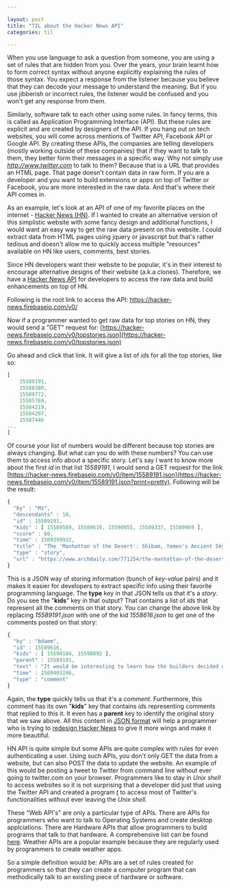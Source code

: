```yaml
---

layout: post
title: "TIL about the Hacker News API"
categories: til

---
```


When you use language to ask a question from someone, you are using a set of rules that are hidden from you. Over the years, your brain learnt how to form correct syntax without anyone explicitly explaining the rules of those syntax. You expect a response from the listener because you believe that they can decode your message to understand the meaning. But if you use jibberish or incorrect rules, the listener would be confused and you won't get any response from them. 

Similarly, software talk to each other using some rules. In fancy terms, this is called as Application Programming Interface (API). But these rules are explicit and are created by designers of the API. If you hang out on tech websites, you will come across mentions of Twitter API, Facebook API or Google API. By creating these APIs, the companies are telling developers (mostly working outside of these companies) that if they want to talk to them, they better form their messages in a specific way. Why not simply use *http://www.twitter.com* to talk to them? Because that is a URL that provides an HTML page. That page doesn't contain data in raw form. If you are a developer and you want to build extensions or apps on top of Twitter or Facebook, you are more interested in the raw data. And that's where their API comes in. 

As an example, let's look at an API of one of my favorite places on the internet - [Hacker News (HN)](https://news.ycombinator.com/). If I wanted to create an alternative version of this simplistic website with some fancy design and additional functions, I would want an easy way to get the raw data present on this website. I could extract data from HTML pages using jquery or javascript but that's rather tedious and doesn't allow me to quickly access multiple "resources" available on HN like users, comments, best stories. 

Since HN developers want their website to be popular, it's in their interest to encourage alternative designs of their website (a.k.a clones). Therefore, we have a [Hacker News API](https://github.com/HackerNews/API) for developers to access the raw data and build enhancements on top of HN. 

Following is the root link to access the API: https://hacker-news.firebaseio.com/v0/

Now if a programmer wanted to get raw data for top stories on HN, they would send a "GET" request for: [https://hacker-news.firebaseio.com/v0/topstories.json](https://hacker-news.firebaseio.com/v0/topstories.json)

Go ahead and click that link. It will give a list of *id*s for all the top stories, like so: 

```javascript
[
    15589191,
    15588380,
    15589772,
    15585769,
    15584219,
    15584207,
    15587446
...
]
```

Of course your list of numbers would be different because top stories are always changing. But what can you do with these numbers? You can use them to access info about a specific story. Let's say I want to know more about the first *id* in that list *15589191*, I would send a GET request for the link [https://hacker-news.firebaseio.com/v0/item/15589191.json](https://hacker-news.firebaseio.com/v0/item/15589191.json?print=pretty). Following will be the result:

```javascript
{
  "by" : "Mz",
  "descendants" : 10,
  "id" : 15589191,
  "kids" : [ 15589589, 15589616, 15590055, 15589337, 15589969 ],
  "score" : 80,
  "time" : 1509399932,
  "title" : "The 'Manhattan of the Desert': Shibam, Yemen's Ancient Skyscraper City",
  "type" : "story",
  "url" : "https://www.archdaily.com/771154/the-manhattan-of-the-desert-shibam-yemens-ancient-skyscraper-city"
}
```

This is a JSON way of storing information (bunch of *key-value* pairs) and it makes it easier for developers to extract specific info using their favorite programming language. The **type** key in that JSON tells us that it's a *story*. Do you see the "**kids**" key in that output? That contains a list of *id*s that represent all the comments on that story. You can change the above link by replacing *15589191.json* with one of the kid *1558616.json* to get one of the comments posted on that story: 

```javascript
{
  "by" : "bdamm",
  "id" : 15589616,
  "kids" : [ 15590104, 15590092 ],
  "parent" : 15589191,
  "text" : "It would be interesting to learn how the builders decided on these specific structures. I note a few attributes:\n* Banked foundations.\n* Small windows at the bottom, large windows at the top.\n* Tall doors at the bottom.<p>Specifically, how did they gauge the thickness of the walls and the structural properties of the mud? Was the planning based on a published code that took into account the expected building materials? Did they have occupancy limits?",
  "time" : 1509403246,
  "type" : "comment"
}
```

Again, the **type** quickly tells us that it's a *comment*. Furthermore, this comment has its own "**kids**" key that contains *id*s representing comments that replied to this it. It even has a **parent** key to identify the original story that we saw above. All this content in [JSON format](http://www.json.org/) will help a programmer who is trying to [redesign Hacker News](https://hnpwa.com/) to give it more wings and make it more beautiful.

HN API is quite simple but some APIs are quite complex with rules for even authenticating a user. Using such APIs, you don't only GET the data from a website, but can also POST the data to update the website. An example of this would be posting a tweet to Twitter from command line without ever going to twitter.com on your browser. Programmers like to stay in *Unix shell* to access websites so it is not surprising  that a developer did just that using the Twitter API and created a program [*t*](https://github.com/sferik/t) to access most of Twitter's functionalities without ever leaving the *Unix shell*. 

These "Web API's" are only a particular type of APIs. There are APIs for programmers who want to talk to Operating Systems and create desktop applciations. There are Hardware APIs that allow programmers to build programs that talk to that hardware. A comprehensive list can be found [here](https://www.programmableweb.com/category/hardware/api). Weather APIs are a popular example because they are regularly used by programmers to create weather apps.

So a simple definition would be: APIs are a set of rules created for programmers so that they can create a computer program that can methodically talk to an existing piece of hardware or software.